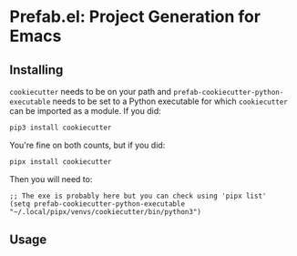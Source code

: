 # Prefab.el: Project Generation for Emacs

## Installing

`cookiecutter` needs to be on your path and `prefab-cookiecutter-python-executable` needs to be set to a Python executable for which `cookiecutter` can be imported as a module.  If you did:

```bash
pip3 install cookiecutter
```

You're fine on both counts, but if you did:

```bash
pipx install cookiecutter
```

Then you will need to:

```
;; The exe is probably here but you can check using 'pipx list'
(setq prefab-cookiecutter-python-executable "~/.local/pipx/venvs/cookiecutter/bin/python3")
```

## Usage

